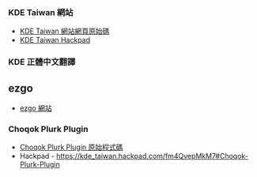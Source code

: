 ### KDE Taiwan 網站
* [KDE Taiwan 網站網頁原始碼](https://github.com/KDE-Taiwan/kde)
* [KDE Taiwan Hackpad](https://kde_taiwan.hackpad.com/)

### KDE 正體中文翻譯

## ezgo
* [ezgo 網站](http://ezgo.westart.tw)

### Choqok Plurk Plugin
* [Choqok Plurk Plugin 原始程式碼](https://github.com/acelan/choqok-plurk)
* Hackpad - https://kde_taiwan.hackpad.com/fm4QvepMkM7#Choqok-Plurk-Plugin

